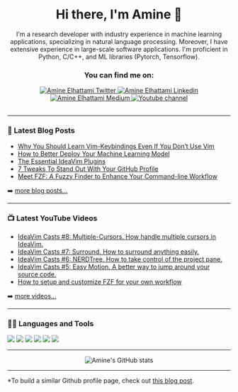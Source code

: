 <div align="center">

 # Hi there, I'm Amine 👋 
 
I'm a research developer with industry experience in machine learning applications, specializing in natural language processing. Moreover, I have extensive experience in large-scale software applications. I'm proficient in Python, C/C++, and ML libraries (Pytorch, Tensorflow).
 
  ### You can find me on:

<div align="center">
<a href="https://twitter.com/intent/follow?original_referer=https%3A%2F%2Fgithub.com%2FAm1n3e&screen_name=amine_elhattami">
    <img alt="Amine Elhattami Twitter" src="https://img.shields.io/badge/Twitter-1DA1F2?style=for-the-badge&logo=twitter&logoColor=white">
</a>
<a href="https://www.linkedin.com/in/amine-elhattami-73841947/">
    <img alt="Amine Elhattami Linkedin" src="https://img.shields.io/badge/LinkedIn-0077B5?style=for-the-badge&logo=linkedin&logoColor=white">
</a>
<a href="https://amine-elhattami.medium.com/">
    <img alt="Amine Elhattami Medium" src="https://img.shields.io/badge/Medium-12100E?style=for-the-badge&logo=medium&logoColor=white">
</a>
<a href="https://www.youtube.com/channel/UC5HESU2PZakGoNS2pYeO5Og">
    <img alt="Youtube channel" src="https://img.shields.io/badge/YouTube-FF0000?style=for-the-badge&logo=youtube&logoColor=white">
</a>
</div>
  <br>
</div>

---


### 📕 Latest Blog Posts

<!-- BLOG-POST-LIST:START -->
- [Why You Should Learn Vim-Keybindings Even If You Don’t Use Vim](https://betterprogramming.pub/why-you-should-learn-vim-keybindings-even-if-you-dont-use-vim-6563c5357b64?source=rss-d6424acda24a------2)
- [How to Better Deploy Your Machine Learning Model](https://towardsdatascience.com/how-to-better-deploy-your-machine-learning-model-6f179483a289?source=rss-d6424acda24a------2)
- [The Essential IdeaVim Plugins](https://betterprogramming.pub/the-essential-ideavim-plugins-f939b4325180?source=rss-d6424acda24a------2)
- [7  Tweaks To Stand Out With Your GitHub Profile](https://betterprogramming.pub/7-tweaks-to-stand-out-with-your-github-profile-766350420ff2?source=rss-d6424acda24a------2)
- [Meet FZF: A Fuzzy Finder to Enhance Your Command-line Workflow](https://betterprogramming.pub/meet-fzf-a-fuzzy-finder-to-enhance-your-command-line-workflow-a2890f6a70f8?source=rss-d6424acda24a------2)
<!-- BLOG-POST-LIST:END -->

➡️ [more blog posts...](https://amine-elhattami.medium.com/)

---

### 📺 Latest YouTube Videos

<!-- YOUTUBE-LIST:START -->
- [IdeaVim Casts #8: Multiple-Cursors. How handle multiple cursors in IdeaVim.](https://www.youtube.com/watch?v=2jUQRaC0pis)
- [IdeaVim Casts #7: Surround. How to surround anything easily.](https://www.youtube.com/watch?v=3DbSedh38no)
- [IdeaVim Casts #6: NERDTree. How to take control of the project pane.](https://www.youtube.com/watch?v=dwxi60ZGeTM)
- [IdeaVim Casts #5: Easy Motion. A better way to jump around your source code.](https://www.youtube.com/watch?v=-VchkiGMLGE)
- [How to setup and customize  FZF for your own workflow](https://www.youtube.com/watch?v=JTnVmkHgxjE)
<!-- YOUTUBE-LIST:END -->

➡️ [more videos...](https://www.youtube.com/channel/UC5HESU2PZakGoNS2pYeO5Og)

---

### 👩‍💻 Languages and Tools

<div>
<img src="https://img.shields.io/badge/Python-FFD43B?style=for-the-badge&logo=python&logoColor=darkgreen"/>
<img src="https://img.shields.io/badge/C%2B%2B-00599C?style=for-the-badge&logo=c%2B%2B&logoColor=white"/>
<img src="https://img.shields.io/badge/Rust-000000?style=for-the-badge&logo=rust&logoColor=white"/>
<img src="https://img.shields.io/badge/PyTorch-EE4C2C?style=for-the-badge&logo=PyTorch&logoColor=white"/>
<img src="https://img.shields.io/badge/TensorFlow-FF6F00?style=for-the-badge&logo=tensorflow&logoColor=white"/>
<img src="https://img.shields.io/badge/NeoVim-%2357A143.svg?&style=for-the-badge&logo=neovim&logoColor=white"/>
</div>

---

<div align="center">

![Amine's GitHub stats](https://github-readme-stats.vercel.app/api?username=Am1n3e&count_private=true&show_icons=true)

</div>

---


*To build a similar Github profile page, check out [this blog post](https://betterprogramming.pub/7-tweaks-to-stand-out-with-your-github-profile-766350420ff2).

[twitter]: https://twitter.com/amine_elhattami
[blog]: https://amine-elhattami.medium.com/
[youtube]: https://www.youtube.com/channel/UC5HESU2PZakGoNS2pYeO5Og
[linkedin]: https://linkedin.com/in/amine-elhattami-73841947/
[devEnvPlayList]: https://www.youtube.com/playlist?list=PLYDrCnplQfmGGJLiJ6xtILIHff4ikidYV
[ideaVimCastPlayList]: https://www.youtube.com/playlist?list=PLkwxH9e_vrALRJKu7wfXby3MKeflhTu6B
